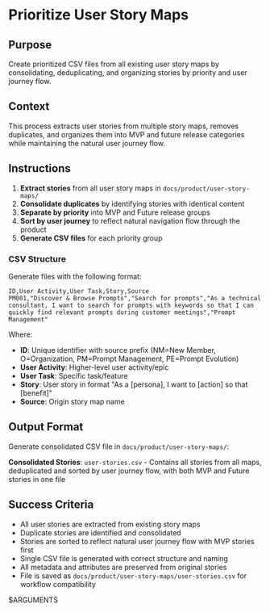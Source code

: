 # Prioritize User Story Maps

## Purpose

Create prioritized CSV files from all existing user story maps by consolidating, deduplicating, and organizing stories by priority and user journey flow.

## Context

This process extracts user stories from multiple story maps, removes duplicates, and organizes them into MVP and future release categories while maintaining the natural user journey flow.

## Instructions

1. **Extract stories** from all user story maps in `docs/product/user-story-maps/`
2. **Consolidate duplicates** by identifying stories with identical content
3. **Separate by priority** into MVP and Future release groups
4. **Sort by user journey** to reflect natural navigation flow through the product
5. **Generate CSV files** for each priority group

### CSV Structure

Generate files with the following format:
```csv
ID,User Activity,User Task,Story,Source
PM001,"Discover & Browse Prompts","Search for prompts","As a technical consultant, I want to search for prompts with keywords so that I can quickly find relevant prompts during customer meetings","Prompt Management"
```

Where:
- **ID**: Unique identifier with source prefix (NM=New Member, O=Organization, PM=Prompt Management, PE=Prompt Evolution)
- **User Activity**: Higher-level user activity/epic
- **User Task**: Specific task/feature
- **Story**: User story in format "As a [persona], I want to [action] so that [benefit]"
- **Source**: Origin story map name

## Output Format

Generate consolidated CSV file in `docs/product/user-story-maps/`:

**Consolidated Stories**: `user-stories.csv` - Contains all stories from all maps, deduplicated and sorted by user journey flow, with both MVP and Future stories in one file

## Success Criteria

- All user stories are extracted from existing story maps
- Duplicate stories are identified and consolidated
- Stories are sorted to reflect natural user journey flow with MVP stories first
- Single CSV file is generated with correct structure and naming
- All metadata and attributes are preserved from original stories
- File is saved as `docs/product/user-story-maps/user-stories.csv` for workflow compatibility

$ARGUMENTS